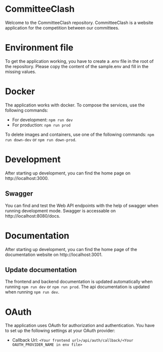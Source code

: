 # CommitteeClash

Welcome to the CommitteeClash repository. CommitteeClash is a website application for the competition between our committees.

# Environment file

To get the application working, you have to create a .env file in the root of the repository. Please copy the content of the sample.env and fill in the missing values.

# Docker

The application works with docker. To compose the services, use the following commands:

- For development: `npm run dev`
- For production: `npm run prod`

To delete images and containers, use one of the following commands: `npm run down-dev` or `npm run down-prod`.

# Development

After starting up development, you can find the home page on http://localhost:3000.

## Swagger

You can find and test the Web API endpoints with the help of swagger when running development mode. Swagger is accessable on http://localhost:8080/docs.

# Documentation

After starting up development, you can find the home page of the documentation website on http://localhost:3001.

## Update documentation

The frontend and backend documentation is updated automatically when running `npm run dev` or `npm run prod`. The api documentation is updated when running `npm run dev`.

# OAuth

The application uses OAuth for authorization and authentication. You have to set up the following settings at your OAuth provider:

- Callback Url: `<Your frontend url>/api/auth/callback/<Your OAUTH_PROVIDER_NAME in env file>`

